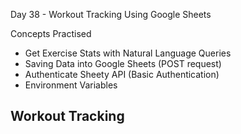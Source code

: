 Day 38 - Workout Tracking Using Google Sheets

Concepts Practised

- Get Exercise Stats with Natural Language Queries
- Saving Data into Google Sheets (POST request)
- Authenticate Sheety API (Basic Authentication)
- Environment Variables

## Workout Tracking
